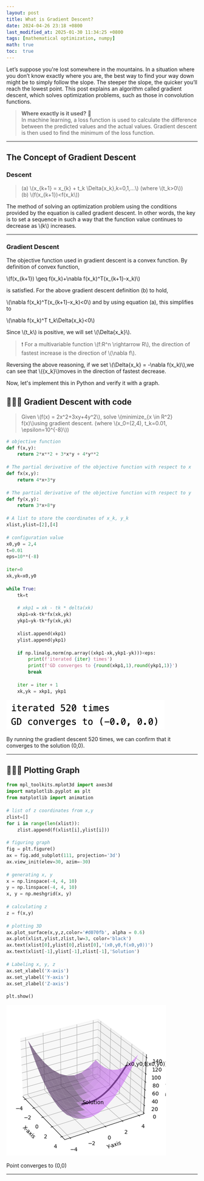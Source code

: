 ```yaml
---
layout: post
title: What is Gradient Descent?
date: 2024-04-26 23:18 +0800
last_modified_at: 2025-01-30 11:34:25 +0800
tags: [mathematical optimization, numpy]
math: true
toc:  true
---
```


Let’s suppose you're lost somewhere in the mountains. In a situation where you don’t know exactly where you are, the best way to find your way down might be to simply follow the slope. The steeper the slope, the quicker you’ll reach the lowest point. This post explains an algorithm called gradient descent, which solves optimization problems, such as those in convolution functions.

>**Where exactly is it used?** 🤔   
In machine learning, a loss function is used to calculate the difference between the predicted values and the actual values. Gradient descent is then used to find the minimum of the loss function.

---

## The Concept of Gradient Descent

### Descent


>(a) \\\(x_{k+1} = x_{k} + t_k \Delta{x_k},k=0,1,...\\\) (where \\\(t_k>0\\\))   
(b) \\\(f(x_{k+1})<f(x_k\\\))

The method of solving an optimization problem using the conditions provided by the equation is called gradient descent. In other words, the key is to set a sequence in such a way that the function value continues to decrease as \\\(k\\\) increases.

---

### Gradient Descent

The objective function used in gradient descent is a convex function. By definition of convex function,

\\\(f(x_{k+1}) \geq f(x_k)+\nabla f(x_k)^T(x_{k+1}-x_k)\\\)

is satisfied. For the above gradient descent definition (b) to hold,

\\\(\nabla f(x_k)^T(x_{k+1}-x_k)<0\\\) and by using equation (a), this simplifies to

\\\(\nabla f(x_k)^T t_k\Delta{x_k}<0\\\)   

Since \\\(t_k\\\) is positive, we will set \\\(\Delta{x_k}\\\).

> ❗️ For a multivariable function \\\(f:R^n \rightarrow R\\\), the direction of fastest increase is the direction of \\\(\nabla f\\\).
> 

Reversing the above reasoning, if we set \\\(\Delta{x_k} = -\nabla f(x_k)\\\),we can see that \\\({x_k}\\\)moves in the direction of fastest decrease.

Now, let's implement this in Python and verify it with a graph.

## 🧑🏻‍💻 Gradient Descent with code

> Given \\\(f(x) = 2x^2+3xy+4y^2\\\), solve \\\(minimize_{x \in R^2} f(x)\\\)using gradient descent. (where \\\(x_0=(2,4), t_k=0.01, \epsilon=10^{-8}\\\))
> 

```python
# objective function
def f(x,y):
    return 2*x**2 + 3*x*y + 4*y**2

# The partial derivative of the objective function with respect to x
def fx(x,y):
    return 4*x+3*y

# The partial derivative of the objective function with respect to y
def fy(x,y):
    return 3*x+8*y

# A list to store the coordinates of x_k, y_k
xlist,ylist=[2],[4]

# configuration value
x0,y0 = 2,4
t=0.01
eps=10**(-8)

iter=0
xk,yk=x0,y0

while True:
    tk=t

    # xkp1 = xk - tk * delta(xk)
    xkp1=xk-tk*fx(xk,yk)
    ykp1=yk-tk*fy(xk,yk)

    xlist.append(xkp1)
    ylist.append(ykp1)

    if np.linalg.norm(np.array((xkp1-xk,ykp1-yk)))<eps:
        print(f'iterated {iter} times')
        print(f'GD converges to {round(xkp1,1),round(ykp1,1)}')
        break

    iter = iter + 1
    xk,yk = xkp1, ykp1

```

![Figure 1](/assets/images/gradient_descent_01.png)

By running the gradient descent 520 times, we can confirm that it converges to the solution (0,0).

---

## 🧑🏻‍💻 Plotting Graph

```python
from mpl_toolkits.mplot3d import axes3d
import matplotlib.pyplot as plt
from matplotlib import animation

# list of z coordinates from x,y
zlist=[]
for i in range(len(xlist)):
	zlist.append(f(xlist[i],ylist[i]))

# figuring graph
fig = plt.figure()
ax = fig.add_subplot(111, projection='3d')
ax.view_init(elev=30, azim=-30)

# generating x, y
x = np.linspace(-4, 4, 10)
y = np.linspace(-4, 4, 10)
x, y = np.meshgrid(x, y)

# calculating z
z = f(x,y)

# plotting 3D
ax.plot_surface(x,y,z,color='#d070fb', alpha = 0.6)
ax.plot(xlist,ylist,zlist,lw=3, color='black')
ax.text(xlist[0],ylist[0],zlist[0],'(x0,y0,f(x0,y0))')
ax.text(xlist[-1],ylist[-1],zlist[-1],'Solution')

# Labeling x, y, z
ax.set_xlabel('X-axis')
ax.set_ylabel('Y-axis')
ax.set_zlabel('Z-axis')

plt.show()

```

![Figure 2](/assets/images/gradient_descent_02.png)

Point converges to (0,0)

---